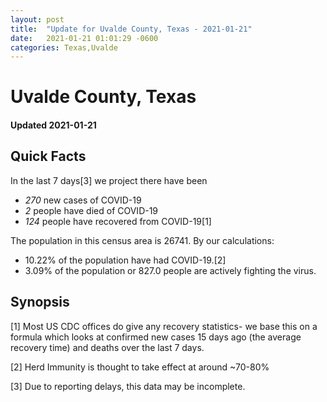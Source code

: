 ```yaml
---
layout: post
title:  "Update for Uvalde County, Texas - 2021-01-21"
date:   2021-01-21 01:01:29 -0600
categories: Texas,Uvalde
---
```


# Uvalde County, Texas
#### Updated 2021-01-21

## Quick Facts

In the last 7 days[3] we project there have been
- *270* new cases of COVID-19
- *2* people have died of COVID-19
- *124* people have recovered from COVID-19[1]

The population in this census area is 26741. By our calculations:
- 10.22% of the population have had COVID-19.[2]
- 3.09% of the population or 827.0 people are actively fighting the virus.

## Synopsis




[1] Most US CDC offices do give any recovery statistics- we base this on a formula which looks at confirmed new cases
15 days ago (the average recovery time) and deaths over the last 7 days.

[2] Herd Immunity is thought to take effect at around ~70-80%

[3] Due to reporting delays, this data may be incomplete.
 
    